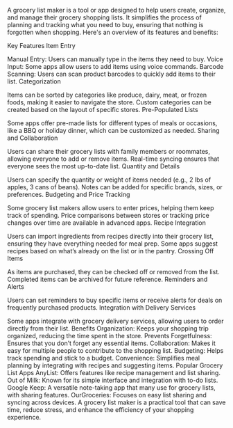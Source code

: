 A grocery list maker is a tool or app designed to help users create, organize, and manage their grocery shopping lists. It simplifies the process of planning and tracking what you need to buy, ensuring that nothing is forgotten when shopping. Here's an overview of its features and benefits:

Key Features
Item Entry

Manual Entry: Users can manually type in the items they need to buy.
Voice Input: Some apps allow users to add items using voice commands.
Barcode Scanning: Users can scan product barcodes to quickly add items to their list.
Categorization

Items can be sorted by categories like produce, dairy, meat, or frozen foods, making it easier to navigate the store.
Custom categories can be created based on the layout of specific stores.
Pre-Populated Lists

Some apps offer pre-made lists for different types of meals or occasions, like a BBQ or holiday dinner, which can be customized as needed.
Sharing and Collaboration

Users can share their grocery lists with family members or roommates, allowing everyone to add or remove items.
Real-time syncing ensures that everyone sees the most up-to-date list.
Quantity and Details

Users can specify the quantity or weight of items needed (e.g., 2 lbs of apples, 3 cans of beans).
Notes can be added for specific brands, sizes, or preferences.
Budgeting and Price Tracking

Some grocery list makers allow users to enter prices, helping them keep track of spending.
Price comparisons between stores or tracking price changes over time are available in advanced apps.
Recipe Integration

Users can import ingredients from recipes directly into their grocery list, ensuring they have everything needed for meal prep.
Some apps suggest recipes based on what’s already on the list or in the pantry.
Crossing Off Items

As items are purchased, they can be checked off or removed from the list.
Completed items can be archived for future reference.
Reminders and Alerts

Users can set reminders to buy specific items or receive alerts for deals on frequently purchased products.
Integration with Delivery Services

Some apps integrate with grocery delivery services, allowing users to order directly from their list.
Benefits
Organization: Keeps your shopping trip organized, reducing the time spent in the store.
Prevents Forgetfulness: Ensures that you don’t forget any essential items.
Collaboration: Makes it easy for multiple people to contribute to the shopping list.
Budgeting: Helps track spending and stick to a budget.
Convenience: Simplifies meal planning by integrating with recipes and suggesting items.
Popular Grocery List Apps
AnyList: Offers features like recipe management and list sharing.
Out of Milk: Known for its simple interface and integration with to-do lists.
Google Keep: A versatile note-taking app that many use for grocery lists, with sharing features.
OurGroceries: Focuses on easy list sharing and syncing across devices.
A grocery list maker is a practical tool that can save time, reduce stress, and enhance the efficiency of your shopping experience.
